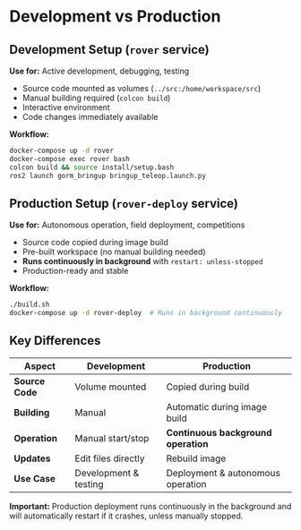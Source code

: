 # Development vs Production

## Development Setup (`rover` service)

**Use for:** Active development, debugging, testing

- Source code mounted as volumes (`../src:/home/workspace/src`)
- Manual building required (`colcon build`)
- Interactive environment
- Code changes immediately available

**Workflow:**
```bash
docker-compose up -d rover
docker-compose exec rover bash
colcon build && source install/setup.bash
ros2 launch gorm_bringup bringup_teleop.launch.py
```

## Production Setup (`rover-deploy` service)

**Use for:** Autonomous operation, field deployment, competitions

- Source code copied during image build
- Pre-built workspace (no manual building needed)
- **Runs continuously in background** with `restart: unless-stopped`
- Production-ready and stable

**Workflow:**
```bash
./build.sh
docker-compose up -d rover-deploy  # Runs in background continuously
```

## Key Differences

| Aspect | Development | Production |
|--------|-------------|------------|
| **Source Code** | Volume mounted | Copied during build |
| **Building** | Manual | Automatic during image build |
| **Operation** | Manual start/stop | **Continuous background operation** |
| **Updates** | Edit files directly | Rebuild image |
| **Use Case** | Development & testing | Deployment & autonomous operation |

**Important:** Production deployment runs continuously in the background and will automatically restart if it crashes, unless manually stopped.